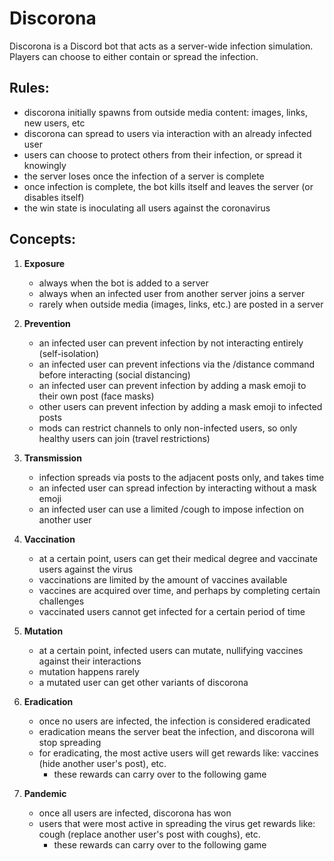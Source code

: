 # Discorona

Discorona is a Discord bot that acts as a server-wide infection simulation. Players can choose to either contain or spread the infection.

## Rules:
- discorona initially spawns from  outside media content: images, links, new users, etc
- discorona can spread to users via interaction with an already infected user
- users can choose to protect others from their infection, or spread it knowingly
- the server loses once the infection of a server is complete
- once infection is complete, the bot kills itself and leaves the server (or disables itself)
- the win state is inoculating all users against the coronavirus

## Concepts:

1. **Exposure**
	- always when the bot is added to a server
	- always when an infected user from another server joins a server
	- rarely when outside media (images, links, etc.) are posted in a server 

2. **Prevention**
	- an infected user can prevent infection by not interacting entirely (self-isolation)
	- an infected user can prevent infections via the /distance command before interacting (social distancing)
	- an infected user can prevent infection by adding a mask emoji to their own post (face masks)
	- other users can prevent infection by adding a mask emoji to infected posts
	- mods can restrict channels to only non-infected users, so only healthy users can join (travel restrictions)

3. **Transmission**
	- infection spreads via posts to the adjacent posts only, and takes time
	- an infected user can spread infection by interacting without a mask emoji
	- an infected user can use a limited /cough to impose infection on another user

4. **Vaccination**
	- at a certain point, users can get their medical degree and vaccinate users against the virus
	- vaccinations are limited by the amount of vaccines available
	- vaccines are acquired over time, and perhaps by completing certain challenges
	- vaccinated users cannot get infected for a certain period of time

5. **Mutation**
	- at a certain point, infected users can mutate, nullifying vaccines against their interactions
	- mutation happens rarely
	- a mutated user can get other variants of discorona

6. **Eradication**
	- once no users are infected, the infection is considered eradicated
	- eradication means the server beat the infection, and discorona will stop spreading
	- for eradicating, the most active users will get rewards like: vaccines (hide another user's post), etc.
		- these rewards can carry over to the following game

7. **Pandemic**
	- once all users are infected, discorona has won
	- users that were most active in spreading the virus get rewards like: cough (replace another user's post with coughs), etc.
		- these rewards can carry over to the following game
